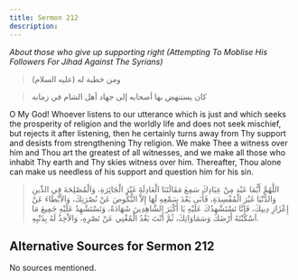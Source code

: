```yaml
---
title: Sermon 212
description: 
---
```


*About those who give up supporting right (Attempting To Moblise His
Followers For Jihad Against The Syrians)*

> ومن خطبة له (عليه السلام)

> كان يستنهض بها أصحابه إلى جهاد أهل الشام في زمانه

O My God! Whoever listens to our utterance which is just and which seeks
the prosperity of religion and the worldly life and does not seek
mischief, but rejects it after listening, then he certainly turns away
from Thy support and desists from strengthening Thy religion. We make
Thee a witness over him and Thou art the greatest of all witnesses, and
we make all those who inhabit Thy earth and Thy skies witness over him.
Thereafter, Thou alone can make us needless of his support and question
him for his sin.

> اللَّهُمَّ أَيُّمَا عَبْد مِنْ عِبَادِكَ سَمِعَ مَقَالَتَنَا الْعَادِلَةَ غَيْرَ الْجَائِرَةِ، وَالْمُصْلِحَةَ فِي
> الدِّينِ وَالدُّنْيَا غَيْرَ الْمُفْسِدَةِ، فَأَبَى بَعْدَ سَمْعِهِ لَهَا إِلاَّ النُّكُوصَ عَنْ نُصْرَتِكَ،
> وَالاْبْطَاءَ عَنْ إِعْزَازِ دِينِكَ، فَإِنَّا نَسْتَشْهِدُكَ عَلَيْهِ يَا أَكْبَرَ الشَّاهِدِينَ شَهَادَةً،
> وَنَسْتَشْهِدُ عَلَيْهِ جَمِيعَ مَا اَسْكَنْتَهُ أَرْضَكَ وَسَمَاوَاتِكَ، ثُمَّ أَنْتَ بَعْدُ الْمُغْنِي عَنْ نَصْرِهِ،
> وَالاْخِذُ لَهُ بِذَنْبِهِ.

## Alternative Sources for Sermon 212

No sources mentioned.
